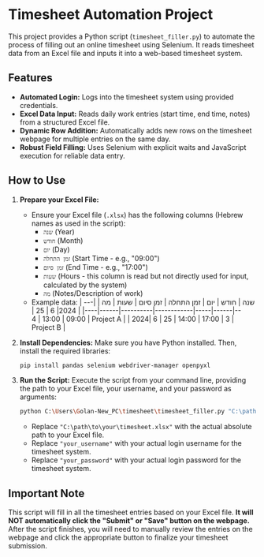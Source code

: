 # Timesheet Automation Project

This project provides a Python script (`timesheet_filler.py`) to automate the process of filling out an online timesheet using Selenium. It reads timesheet data from an Excel file and inputs it into a web-based timesheet system.

## Features

*   **Automated Login:** Logs into the timesheet system using provided credentials.
*   **Excel Data Input:** Reads daily work entries (start time, end time, notes) from a structured Excel file.
*   **Dynamic Row Addition:** Automatically adds new rows on the timesheet webpage for multiple entries on the same day.
*   **Robust Field Filling:** Uses Selenium with explicit waits and JavaScript execution for reliable data entry.

## How to Use

1.  **Prepare your Excel File:**
    *   Ensure your Excel file (`.xlsx`) has the following columns (Hebrew names as used in the script):
        *   `שנה` (Year)
        *   `חודש` (Month)
        *   `יום` (Day)
        *   `זמן התחלה` (Start Time - e.g., "09:00")
        *   `זמן סיום` (End Time - e.g., "17:00")
        *   `שעות` (Hours - this column is read but not directly used for input, calculated by the system)
        *   `מה` (Notes/Description of work)
    *   Example data:
        | שנה | חודש | יום | זמן התחלה | זמן סיום | שעות | מה |
        |-----|------|-----|------------|----------|------|----|
        | 2024| 6    | 25  | 09:00      | 13:00    | 4    | Project A |
        | 2024| 6    | 25  | 14:00      | 17:00    | 3    | Project B |

2.  **Install Dependencies:**
    Make sure you have Python installed. Then, install the required libraries:
    ```bash
    pip install pandas selenium webdriver-manager openpyxl
    ```

3.  **Run the Script:**
    Execute the script from your command line, providing the path to your Excel file, your username, and your password as arguments:

    ```bash
    python C:\Users\Golan-New_PC\timesheet\timesheet_filler.py "C:\path\to\your\timesheet.xlsx" "your_username" "your_password"
    ```
    *   Replace `"C:\path\to\your\timesheet.xlsx"` with the actual absolute path to your Excel file.
    *   Replace `"your_username"` with your actual login username for the timesheet system.
    *   Replace `"your_password"` with your actual login password for the timesheet system.

## Important Note

This script will fill in all the timesheet entries based on your Excel file. **It will NOT automatically click the "Submit" or "Save" button on the webpage.** After the script finishes, you will need to manually review the entries on the webpage and click the appropriate button to finalize your timesheet submission.

```